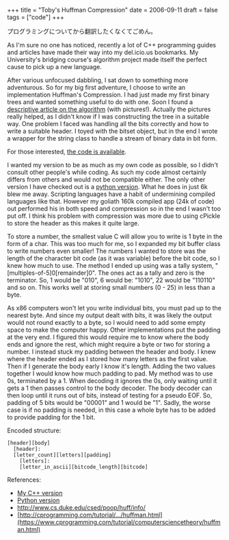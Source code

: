 +++
title = "Toby's Huffman Compression"
date = 2006-09-11
draft = false
tags = ["code"]
+++

プログラミングについてから翻訳したくなくてごめん。

As I'm sure no one has noticed, recently a lot of C++ programming guides and articles have made their way into my del.icio.us bookmarks. My University's bridging course's algorithm project made itself the perfect cause to pick up a new language.

After various unfocused dabbling, I sat down to something more adventurous. 
So for my big first adventure, I choose to write an implementation Huffman's Compression. 
I had just made my first binary trees and wanted something useful to do with one. 
Soon I found a [descriptive article on the algorithm](http://www.cs.duke.edu/csed/poop/huff/info/) (with pictures!). 
Actually the pictures really helped, as I didn't know if I was constructing the tree in a suitable way. 
One problem I faced was handling all the bits correctly and how to write a suitable header. 
I toyed with the bitset object, but in the end I wrote a wrapper for the string class to handle a stream of binary data in bit form.

For those interested, [the code is available](https://github.com/tobyoxborrow/THuffman).

I wanted my version to be as much as my own code as possible, so I didn't consult other people's while coding. 
As such my code almost certainly differs from others and would not be compatible either. 
The only other version I have checked out is a [python version](https://web.archive.org/web/20070218223407/http://gumuz.looze.net/wordpress/index.php/archives/2004/11/25/huffman-encoding/). 
What he does in just 6k blew me away. 
Scripting languages have a habit of undermining compiled languages like that. 
However my goliath 160k compiled app (24k of code) out performed his in both speed and compression so in the end I wasn't too put off. 
I think his problem with compression was more due to using cPickle to store the header as this makes it quite large.

To store a number, the smallest value C will allow you to write is 1 byte in the form of a char. 
This was too much for me, so I expanded my bit buffer class to write numbers even smaller! 
The numbers I wanted to store was the length of the character bit code (as it was variable) before the bit code, so I knew how much to use. 
The method I ended up using was a tally system, "[multiples-of-5]0[remainder]0". 
The ones act as a tally and zero is the terminator.
So, 1 would be "010", 6 would be: "1010", 22 would be "110110" and so on. 
This works well at storing small numbers (0 - 25) in less than a byte.

As x86 computers won't let you write individual bits, you must pad up to the nearest byte. 
And since my output dealt with bits, it was likely the output would not round exactly to a byte, so I would need to add some empty space to make the computer happy. 
Other implementations put the padding at the very end. 
I figured this would require me to know where the body ends and ignore the rest, which might require a byte or two for storing a number. 
I instead stuck my padding between the header and body. 
I knew where the header ended as I stored how many letters as the first value. 
Then if I generate the body early I know it's length. 
Adding the two values together I would know how much padding to pad. 
My method was to use 0s, terminated by a 1. When decoding it ignores the 0s, only waiting until it gets a 1 then passes control to the body decoder. 
The body decoder can then loop until it runs out of bits, instead of testing for a pseudo EOF. 
So, padding of 5 bits would be "00001" and 1 would be "1". 
Sadly, the worse case is if no padding is needed, in this case a whole byte has to be added to provide padding for the 1 bit.

Encoded structure:

```
[header][body]
  [header]:
  [letter_count][letters][padding]
    [letters]:
    [letter_in_ascii][bitcode_length][bitcode]
```

References:

- [My C++ version](https://github.com/tobyoxborrow/THuffman)
- [Python version](https://web.archive.org/web/20070218223407/http://gumuz.looze.net/wordpress/index.php/archives/2004/11/25/huffman-encoding/)
- http://www.cs.duke.edu/csed/poop/huff/info/
- [http://cprogramming.com/tutorial/…/huffman.html](https://www.cprogramming.com/tutorial/computersciencetheory/huffman.html)

